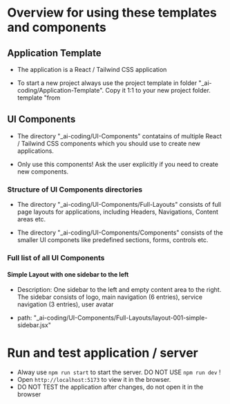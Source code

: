 # Overview for using these templates and components

## Application Template

- The application is a React / Tailwind CSS application

- To start a new project always use the project template in folder "_ai-coding/Application-Template". Copy it 1:1 to your new project folder.
template "from 

## UI Components

- The directory "_ai-coding/UI-Components" contatains of multiple React / Tailwind CSS components which you should use to create new applications.

- Only use this components! Ask the user explicitly if you need to create new components.

### Structure of UI Components directories

- The directory "_ai-coding/UI-Components/Full-Layouts" consists of full page layouts for applications, including Headers, Navigations, Content areas etc.

- The directory "_ai-coding/UI-Components/Components" consists of the smaller UI componets like predefined sections, forms, controls etc.

### Full list of all UI Components

#### Simple Layout with one sidebar to the left

- Description: One sidebar to the left and empty content area to the right. The sidebar consists of logo, main navigation (6 entries), service navigation (3 entries), user avatar

- path: "_ai-coding/UI-Components/Full-Layouts/layout-001-simple-sidebar.jsx"


# Run and test application / server
- Alway use `npm run start` to start the server. DO NOT USE `npm run dev` !
- Open `http://localhost:5173` to view it in the browser.
- DO NOT TEST the application after changes, do not open it in the browser